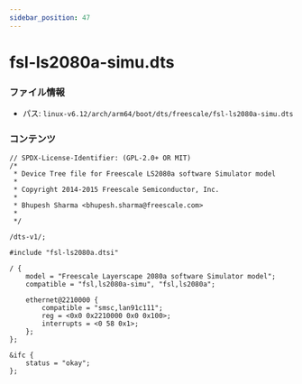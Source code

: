 ```yaml
---
sidebar_position: 47
---
```

# fsl-ls2080a-simu.dts

### ファイル情報

- パス: `linux-v6.12/arch/arm64/boot/dts/freescale/fsl-ls2080a-simu.dts`

### コンテンツ

```dts
// SPDX-License-Identifier: (GPL-2.0+ OR MIT)
/*
 * Device Tree file for Freescale LS2080a software Simulator model
 *
 * Copyright 2014-2015 Freescale Semiconductor, Inc.
 *
 * Bhupesh Sharma <bhupesh.sharma@freescale.com>
 *
 */

/dts-v1/;

#include "fsl-ls2080a.dtsi"

/ {
	model = "Freescale Layerscape 2080a software Simulator model";
	compatible = "fsl,ls2080a-simu", "fsl,ls2080a";

	ethernet@2210000 {
		compatible = "smsc,lan91c111";
		reg = <0x0 0x2210000 0x0 0x100>;
		interrupts = <0 58 0x1>;
	};
};

&ifc {
	status = "okay";
};


```
